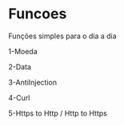 # Funcoes
Funções simples para o dia a dia

1-Moeda

2-Data

3-AntiInjection

4-Curl

5-Https to Http / Http to Https
